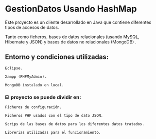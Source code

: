 # GestionDatos Usando HashMap

Este proyecto es un cliente desarrollado en Java que contiene diferentes tipos de accesos de datos. 

Tanto como ficheros, bases de datos relacionales (usando MySQL, Hibernate y JSON) y bases de datos no relacionales (MongoDB) .

## Entorno y condiciones utilizadas:

```
Eclipse.

Xampp (PHPMyAdmin).

MongoDB instalado en local.
```

### El proyecto se puede dividir en:

```
Ficheros de configuración.

Ficheros PHP usados con el tipo de dato JSON.

Scrips de las bases de datos para los diferentes datos tratados.

Librerias utilizadas para el funcionamiento.
```
